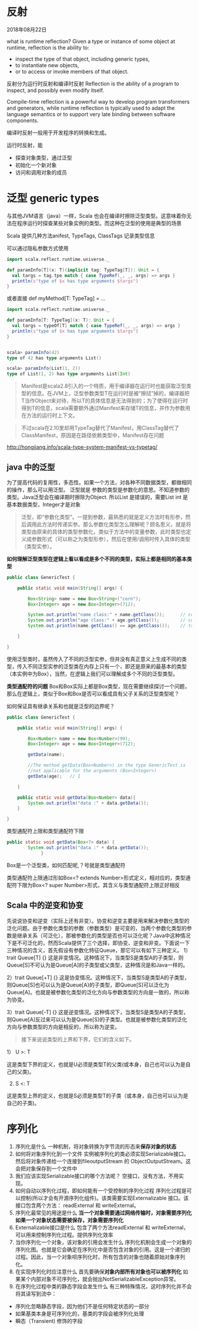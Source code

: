 # 反射
2018年08月22日

what is runtime reflection? Given a type or instance of some object at runtime, reflection is the ability to:

- inspect the type of that object, including generic types,
- to instantiate new objects,
- or to access or invoke members of that object.


反射分为运行时反射和编译时反射
Reflection is the ability of a program to inspect, and possibly even modify itself.

Compile-time reflection is a powerful way to develop program transformers and generators, while runtime reflection is typically used to adapt the language semantics or to support very late binding between software components.



编译时反射一般用于开发程序的转换和生成。

运行时反射，能
- 探查对象类型，通过泛型
- 初始化一个新对象
- 访问和调用对象的成员

# 泛型 generic types

与其他JVM语言（java）一样，Scala 也会在编译时擦除泛型类型。这意味着你无法在程序运行时探查某些对象实例的类型。而这种在泛型的使用是典型的场景

Scala 提供几种方法anifest, TypeTags, ClassTags 记录类型信息

可以通过隐私参数方式使用


```SCALA
import scala.reflect.runtime.universe._

def paramInfo[T](x: T)(implicit tag: TypeTag[T]): Unit = {
  val targs = tag.tpe match { case TypeRef(_, _, args) => args }
  println(s"type of $x has type arguments $targs")
}
```
或者直接
def myMethod[T: TypeTag] = ...

```scala
import scala.reflect.runtime.universe._

def paramInfo[T: TypeTag](x: T): Unit = {
  val targs = typeOf[T] match { case TypeRef(_, _, args) => args }
  println(s"type of $x has type arguments $targs")
}


scala> paramInfo(42)
type of 42 has type arguments List()

scala> paramInfo(List(1, 2))
type of List(1, 2) has type arguments List(Int)
```

>Manifest是scala2.8引入的一个特质，用于编译器在运行时也能获取泛型类型的信息。在JVM上，泛型参数类型T在运行时是被“擦拭”掉的，编译器把T当作Object来对待，所以T的具体信息是无法得到的；为了使得在运行时得到T的信息，scala需要额外通过Manifest来存储T的信息，并作为参数用在方法的运行时上下文。

>不过scala在2.10里却用TypeTag替代了Manifest，用ClassTag替代了ClassManifest，原因是在路径依赖类型中，Manifest存在问题

http://hongjiang.info/scala-type-system-manifest-vs-typetag/


## java 中的泛型

为了提高代码的复用性，多态性。如果一个方法，对各种不同数据类型，都做相同的操作，那么可以用泛型。
泛型就是 参数的类型是参数化的意思。不知道参数的类型。Java泛型会在编译期时擦除为Object. 所以List<int> 是错误的，需要List<Integer> int 是基本数据类型，Integer才是对象

>泛型，即“参数化类型”。一提到参数，最熟悉的就是定义方法时有形参，然后调用此方法时传递实参。那么参数化类型怎么理解呢？顾名思义，就是将类型由原来的具体的类型参数化，类似于方法中的变量参数，此时类型也定义成参数形式（可以称之为类型形参），然后在使用/调用时传入具体的类型（类型实参）。


**如何理解泛型类型在逻辑上看以看成是多个不同的类型，实际上都是相同的基本类型**

```java
public class GenericTest {

    public static void main(String[] args) {

        Box<String> name = new Box<String>("corn");
        Box<Integer> age = new Box<Integer>(712);

        System.out.println("name class:" + name.getClass());      // com.qqyumidi.Box
        System.out.println("age class:" + age.getClass());        // com.qqyumidi.Box
        System.out.println(name.getClass() == age.getClass());    // true

    }

}
```
使用泛型类时，虽然传入了不同的泛型实参，但并没有真正意义上生成不同的类型，传入不同泛型实参的泛型类在内存上只有一个，即还是原来的最基本的类型（本实例中为Box），当然，在逻辑上我们可以理解成多个不同的泛型类型。

**类型通配符的问题**
Box<Number>和Box<Integer>实际上都是Box类型，现在需要继续探讨一个问题，那么在逻辑上，类似于Box<Number>和Box<Integer>是否可以看成具有父子关系的泛型类型呢？

如何保证具有继承关系和也就是泛型的边界呢？

```java
public class GenericTest {

    public static void main(String[] args) {

        Box<Number> name = new Box<Number>(99);
        Box<Integer> age = new Box<Integer>(712);

        getData(name);

        //The method getData(Box<Number>) in the type GenericTest is
        //not applicable for the arguments (Box<Integer>)
        getData(age);   // 1

    }

    public static void getData(Box<Number> data){
        System.out.println("data :" + data.getData());
    }

}
```
类型通配符上限和类型通配符下限

```java
public static void getData(Box<?> data) {
        System.out.println("data :" + data.getData());
             }
```

Box是一个泛型类，如何匹配呢,？号就是类型通配符


类型通配符上限通过形如Box<? extends Number>形式定义，相对应的，类型通配符下限为Box<? super Number>形式，其含义与类型通配符上限正好相反


## Scala 中的逆变和协变
先说说协变和逆变（实际上还有非变）。协变和逆变主要是用来解决参数化类型的泛化问题。由于参数化类型的参数（参数类型）是可变的，当两个参数化类型的参数是继承关系（可泛化），那被参数化的类型是否也可以泛化呢？Java中这种情况下是不可泛化的，然而Scala提供了三个选择，即协变、逆变和非变。下面说一下三种情况的含义，首先假设有参数化特征Queue，那它可以有如下三种定义。
1）trait Queue[T] {}
这是非变情况。这种情况下，当类型S是类型A的子类型，则Queue[S]不可认为是Queue[A]的子类型或父类型，这种情况是和Java一样的。

2）trait Queue[+T] {}
这是协变情况。这种情况下，当类型S是类型A的子类型，则Queue[S]也可以认为是Queue[A}的子类型，即Queue[S]可以泛化为Queue[A]。也就是被参数化类型的泛化方向与参数类型的方向是一致的，所以称为协变。

3）trait Queue[-T] {}
这是逆变情况。这种情况下，当类型S是类型A的子类型，则Queue[A]反过来可以认为是Queue[S}的子类型。也就是被参数化类型的泛化方向与参数类型的方向是相反的，所以称为逆变。

>接下来说说类型的上界和下界，它们的含义如下。

1） U >: T

这是类型下界的定义，也就是U必须是类型T的父类(或本身，自己也可以认为是自己的父类)。



2) S <: T

这是类型上界的定义，也就是S必须是类型T的子类（或本身，自己也可以认为是自己的子类)。

# 序列化
1. 序列化是什么
一种机制，将对象转换为字节流的形态来**保存对象的状态**
2. 如何将对象序列化到一个文件
实例被序列化的类必须实现Serializable接口。然后将对象传递给一个连接到fileoutputStream 的 ObjectOutputStream。这会把对象保存到一个文件中
3. 我们应该实现Serializable接口的哪个方法呢？
空接口，没有方法，不用实现。
4. 如何自动以序列化过程，即如何能有一个受控制的序列化过程
序列化过程是可以控制(所以才会有开源序列化组件)。该类需要实现Externalizable 接口。该接口包含两个方法： readExternal 和 writeExternal。
5. 序列化最常见的用途是什么
**当一个对象需要通过网络传输时，对象需要序列化**
**如果一个对象状态需要被保存，对象需要序列化**
6. Externalizable接口是什么
包含了两个方法readExternal 和 writeExternal， 可以用来控制序列化过程。提供序列化效率
7. 当你序列化一个对象，该对象的引用会发生什么
序列化机制会生成一个对象的序列化图。也就是它会确定在序列化中是否包含对象的引用。这是一个递归的过程。因此，当一个对象呗序列化时，所有包含的对象也随着原始对象序列化。
8. 在实现序列化时应注意什么
首先要确保**对象内部所有对象也可以被序列化**
如果某个内部对象不可序列化，就会抛出NotSerializableException异常。
9. 在序列化过程中类的静态字段会发生什么
有三种特殊情况，这时序列化并不会将其读写到流中：
- 序列化忽略静态字段，因为他们不是任何特定状态的一部分
- 如果基类本身是可序列化的，基类的字段会被序列化处理
- 瞬态（Transient) 修饰的字段
